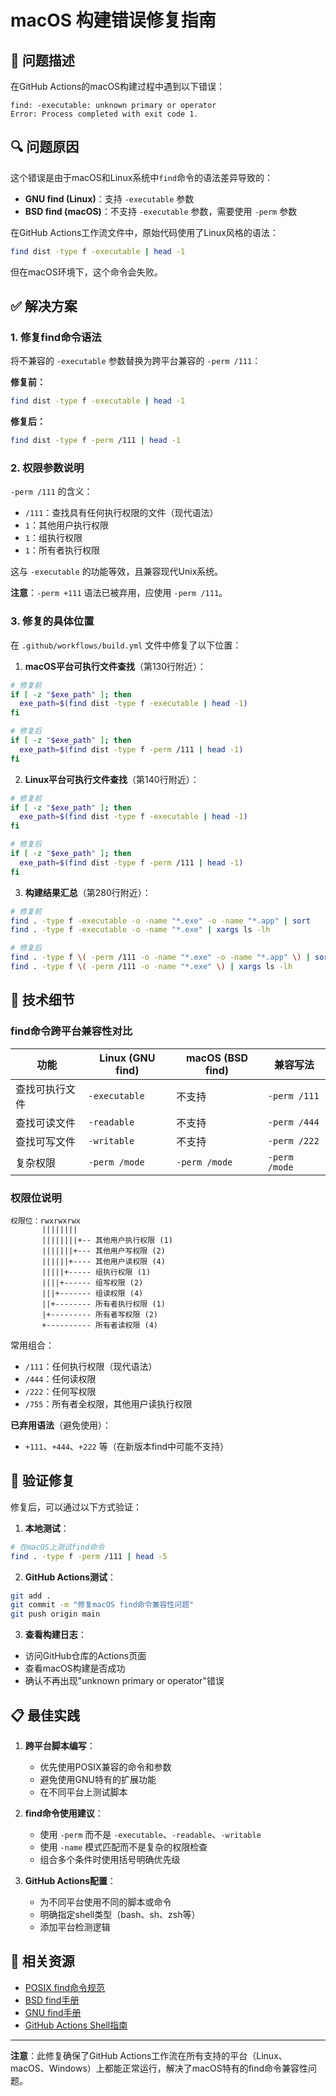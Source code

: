 # macOS 构建错误修复指南

## 🚨 问题描述

在GitHub Actions的macOS构建过程中遇到以下错误：

```
find: -executable: unknown primary or operator
Error: Process completed with exit code 1.
```

## 🔍 问题原因

这个错误是由于macOS和Linux系统中`find`命令的语法差异导致的：

- **GNU find (Linux)**：支持 `-executable` 参数
- **BSD find (macOS)**：不支持 `-executable` 参数，需要使用 `-perm` 参数

在GitHub Actions工作流文件中，原始代码使用了Linux风格的语法：
```bash
find dist -type f -executable | head -1
```

但在macOS环境下，这个命令会失败。

## ✅ 解决方案

### 1. 修复find命令语法

将不兼容的 `-executable` 参数替换为跨平台兼容的 `-perm /111`：

**修复前：**
```bash
find dist -type f -executable | head -1
```

**修复后：**
```bash
find dist -type f -perm /111 | head -1
```

### 2. 权限参数说明

`-perm /111` 的含义：
- `/111`：查找具有任何执行权限的文件（现代语法）
- `1`：其他用户执行权限
- `1`：组执行权限  
- `1`：所有者执行权限

这与 `-executable` 的功能等效，且兼容现代Unix系统。

**注意**：`-perm +111` 语法已被弃用，应使用 `-perm /111`。

### 3. 修复的具体位置

在 `.github/workflows/build.yml` 文件中修复了以下位置：

1. **macOS平台可执行文件查找**（第130行附近）：
```bash
# 修复前
if [ -z "$exe_path" ]; then
  exe_path=$(find dist -type f -executable | head -1)
fi

# 修复后
if [ -z "$exe_path" ]; then
  exe_path=$(find dist -type f -perm /111 | head -1)
fi
```

2. **Linux平台可执行文件查找**（第140行附近）：
```bash
# 修复前
if [ -z "$exe_path" ]; then
  exe_path=$(find dist -type f -executable | head -1)
fi

# 修复后
if [ -z "$exe_path" ]; then
  exe_path=$(find dist -type f -perm /111 | head -1)
fi
```

3. **构建结果汇总**（第280行附近）：
```bash
# 修复前
find . -type f -executable -o -name "*.exe" -o -name "*.app" | sort
find . -type f -executable -o -name "*.exe" | xargs ls -lh

# 修复后
find . -type f \( -perm /111 -o -name "*.exe" -o -name "*.app" \) | sort
find . -type f \( -perm /111 -o -name "*.exe" \) | xargs ls -lh
```

## 🔧 技术细节

### find命令跨平台兼容性对比

| 功能 | Linux (GNU find) | macOS (BSD find) | 兼容写法 |
|------|------------------|------------------|----------|
| 查找可执行文件 | `-executable` | 不支持 | `-perm /111` |
| 查找可读文件 | `-readable` | 不支持 | `-perm /444` |
| 查找可写文件 | `-writable` | 不支持 | `-perm /222` |
| 复杂权限 | `-perm /mode` | `-perm /mode` | `-perm /mode` |

### 权限位说明

```
权限位：rwxrwxrwx
       ||||||||
       ||||||||+-- 其他用户执行权限 (1)
       |||||||+--- 其他用户写权限 (2)
       ||||||+---- 其他用户读权限 (4)
       |||||+----- 组执行权限 (1)
       ||||+------ 组写权限 (2)
       |||+------- 组读权限 (4)
       ||+-------- 所有者执行权限 (1)
       |+--------- 所有者写权限 (2)
       +---------- 所有者读权限 (4)
```

常用组合：
- `/111`：任何执行权限（现代语法）
- `/444`：任何读权限
- `/222`：任何写权限
- `/755`：所有者全权限，其他用户读执行权限

**已弃用语法**（避免使用）：
- `+111`、`+444`、`+222` 等（在新版本find中可能不支持）

## 🚀 验证修复

修复后，可以通过以下方式验证：

1. **本地测试**：
```bash
# 在macOS上测试find命令
find . -type f -perm /111 | head -5
```

2. **GitHub Actions测试**：
```bash
git add .
git commit -m "修复macOS find命令兼容性问题"
git push origin main
```

3. **查看构建日志**：
- 访问GitHub仓库的Actions页面
- 查看macOS构建是否成功
- 确认不再出现"unknown primary or operator"错误

## 📋 最佳实践

1. **跨平台脚本编写**：
   - 优先使用POSIX兼容的命令和参数
   - 避免使用GNU特有的扩展功能
   - 在不同平台上测试脚本

2. **find命令使用建议**：
   - 使用 `-perm` 而不是 `-executable`、`-readable`、`-writable`
   - 使用 `-name` 模式匹配而不是复杂的权限检查
   - 组合多个条件时使用括号明确优先级

3. **GitHub Actions配置**：
   - 为不同平台使用不同的脚本或命令
   - 明确指定shell类型（bash、sh、zsh等）
   - 添加平台检测逻辑

## 🔮 相关资源

- [POSIX find命令规范](https://pubs.opengroup.org/onlinepubs/9699919799/utilities/find.html)
- [BSD find手册](https://www.freebsd.org/cgi/man.cgi?find(1))
- [GNU find手册](https://www.gnu.org/software/findutils/manual/html_mono/find.html)
- [GitHub Actions Shell指南](https://docs.github.com/en/actions/using-workflows/workflow-syntax-for-github-actions#jobsjob_idstepsshell)

---

**注意**：此修复确保了GitHub Actions工作流在所有支持的平台（Linux、macOS、Windows）上都能正常运行，解决了macOS特有的find命令兼容性问题。